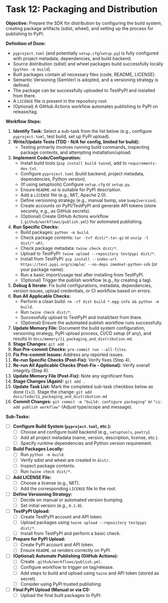 # Task 12: Packaging and Distribution

**Objective:** Prepare the SDK for distribution by configuring the build system, creating package artifacts (sdist, wheel), and setting up the process for publishing to PyPI.

**Definition of Done:**

* `pyproject.toml` (and potentially `setup.cfg`/`setup.py`) is fully configured with project metadata, dependencies, and build backend.
* Source distribution (sdist) and wheel packages build successfully locally (`python -m build`).
* Built packages contain all necessary files (code, README, LICENSE).
* Semantic Versioning (SemVer) is adopted, and a versioning strategy is defined.
* The package can be successfully uploaded to TestPyPI and installed from there.
* A `LICENSE` file is present in the repository root.
* (Optional) A GitHub Actions workflow automates publishing to PyPI on release/tag.

**Workflow Steps:**

1. **Identify Task:** Select a sub-task from the list below (e.g., configure `pyproject.toml`, test build, set up PyPI upload).
2. **Write/Update Tests (TDD - N/A for config, limited for build):**
   * Testing primarily involves running build commands, inspecting package contents, and attempting installation/upload.
3. **Implement Code/Configuration:**
   * Install build tools (`pip install build twine`), add to `requirements-dev.txt`.
   * Configure `pyproject.toml` (build backend, project metadata, dependencies, Python version).
   * (If using setuptools) Configure `setup.cfg` or `setup.py`.
   * Ensure `README.md` is suitable for PyPI description.
   * Add a `LICENSE` file (e.g., MIT, Apache 2.0).
   * Define versioning strategy (e.g., manual bump, use `bump2version`).
   * Create accounts on PyPI/TestPyPI and generate API tokens (store securely, e.g., as GitHub secrets).
   * (Optional) Create GitHub Actions workflow (`.github/workflows/publish.yml`) for automated publishing.
4. **Run Specific Checks:**
   * Build packages: `python -m build`.
   * Check package contents: `tar -tvf dist/*.tar.gz` or `unzip -l dist/*.whl`.
   * Check package metadata: `twine check dist/*`.
   * Upload to TestPyPI: `twine upload --repository testpypi dist/*`.
   * Install from TestPyPI: `pip install --index-url https://test.pypi.org/simple/ --no-deps imednet-python-sdk` (or your package name).
   * Run a basic import/usage test after installing from TestPyPI.
   * (Optional) Trigger the publish workflow (e.g., by creating a tag).
5. **Debug & Iterate:** Fix build configurations, metadata, dependencies, version issues, upload credentials, or CI workflow based on errors.
6. **Run All Applicable Checks:**
   * Perform a clean build: `rm -rf dist build *.egg-info && python -m build`.
   * Run `twine check dist/*`.
   * Successfully upload to TestPyPI and install/test from there.
   * (Optional) Ensure the automated publish workflow runs successfully.
7. **Update Memory File:** Document the build system configuration, versioning strategy, PyPI upload process, CI/CD setup (if any), and results in `docs/memory/11_packaging_and_distribution.md`.
8. **Stage Changes:** `git add .`
9. **Run Pre-commit Checks:** `pre-commit run --all-files`.
10. **Fix Pre-commit Issues:** Address any reported issues.
11. **Re-run Specific Checks (Post-Fix):** Verify fixes (Step 4).
12. **Re-run All Applicable Checks (Post-Fix - Optional):** Verify overall integrity (Step 6).
13. **Update Memory File (Post-Fix):** Note any significant fixes.
14. **Stage Changes (Again):** `git add .`
15. **Update Task List:** Mark the completed sub-task checkbox below as done (`[x]`). Stage the change: `git add docs/todo/11_packaging_and_distribution.md`
16. **Commit Changes:** `git commit -m "build: configure packaging"` or `"ci: add publish workflow"` (Adjust type/scope and message).

**Sub-Tasks:**

* [ ] **Configure Build System (`pyproject.toml`, etc.):**
  * [ ] Choose and configure build backend (e.g., `setuptools`, `poetry`).
  * [ ] Add all project metadata (name, version, description, license, etc.).
  * [ ] Specify runtime dependencies and Python version requirement.
* [ ] **Build Packages Locally:**
  * [ ] Run `python -m build`.
  * [ ] Verify sdist and wheel are created in `dist/`.
  * [ ] Inspect package contents.
  * [ ] Run `twine check dist/*`.
* [ ] **Add LICENSE File:**
  * [ ] Choose a license (e.g., MIT).
  * [ ] Add the corresponding `LICENSE` file to the root.
* [ ] **Define Versioning Strategy:**
  * [ ] Decide on manual or automated version bumping.
  * [ ] Set initial version (e.g., `0.1.0`).
* [ ] **TestPyPI Upload:**
  * [ ] Create TestPyPI account and API token.
  * [ ] Upload packages using `twine upload --repository testpypi dist/*`.
  * [ ] Install from TestPyPI and perform a basic check.
* [ ] **Prepare for PyPI Upload:**
  * [ ] Create PyPI account and API token.
  * [ ] Ensure `README.md` renders correctly on PyPI.
* [ ] **(Optional) Automate Publishing (GitHub Actions):**
  * [ ] Create `.github/workflows/publish.yml`.
  * [ ] Configure workflow to trigger on tag/release.
  * [ ] Add steps to build and upload using `twine` and API token (stored as secret).
  * [ ] Consider using PyPI trusted publishing.
* [ ] **Final PyPI Upload (Manual or via CI):**
  * [ ] Upload the final built packages to PyPI.
